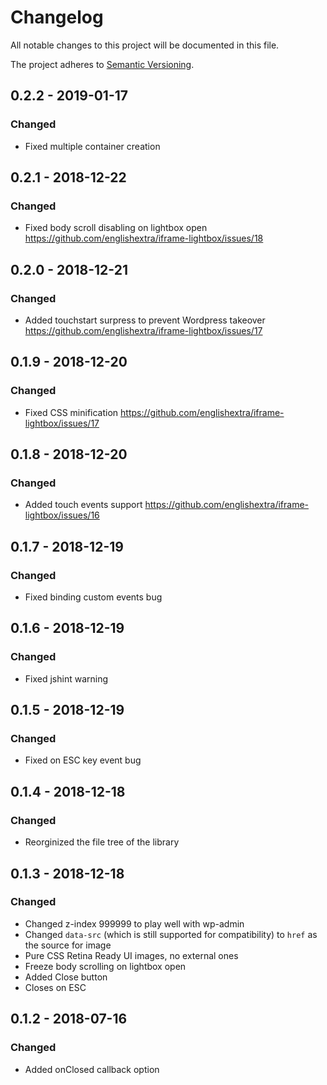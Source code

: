 # Changelog
All notable changes to this project will be documented in this file.

The project adheres to [Semantic Versioning](http://semver.org/spec/v2.0.0.html).

## 0.2.2 - 2019-01-17
### Changed
- Fixed multiple container creation

## 0.2.1 - 2018-12-22
### Changed
- Fixed body scroll disabling on lightbox open https://github.com/englishextra/iframe-lightbox/issues/18

## 0.2.0 - 2018-12-21
### Changed
- Added touchstart surpress to prevent Wordpress takeover https://github.com/englishextra/iframe-lightbox/issues/17

## 0.1.9 - 2018-12-20
### Changed
- Fixed CSS minification https://github.com/englishextra/iframe-lightbox/issues/17

## 0.1.8 - 2018-12-20
### Changed
- Added touch events support https://github.com/englishextra/iframe-lightbox/issues/16

## 0.1.7 - 2018-12-19
### Changed
- Fixed binding custom events bug

## 0.1.6 - 2018-12-19
### Changed
- Fixed jshint warning

## 0.1.5 - 2018-12-19
### Changed
- Fixed on ESC key event bug

## 0.1.4 - 2018-12-18
### Changed
- Reorginized the file tree of the library

## 0.1.3 - 2018-12-18
### Changed
- Changed z-index 999999 to play well with wp-admin
- Changed `data-src` (which is still supported for compatibility) to `href` as the source for image
- Pure CSS Retina Ready UI images, no external ones
- Freeze body scrolling on lightbox open
- Added Close button
- Closes on ESC

## 0.1.2 - 2018-07-16
### Changed
- Added onClosed callback option